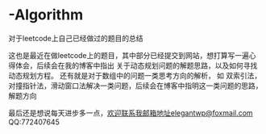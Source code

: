 # -Algorithm
对于leetcode上自己已经做过的题目的总结

这也是最近在做leetcode上的题目，其中部分已经提交到网站，想打算写一遍心得体会，后续会在我的博客中指出
关于动态规划问题的解题思路，以及如何寻找动态规划方程。
还有就是对于数组中的问题一类思考方向的解析，
如  双索引法，对撞指针法，滑动窗口法解决一类问题，后续会在博客中指明这一类问题的思路，解题方向

最后还是想说每天进步多一点，欢迎联系我邮箱地址elegantwp@foxmail.com
QQ:772407645
